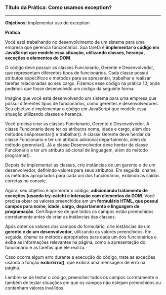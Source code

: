 ### Título da Prática:  Como usamos exception?

<hr>

**Objetivos:** Implementar uso de exception


**Prática**

Você está trabalhando no desenvolvimento de um sistema para uma empresa que gerencia funcionários. Sua tarefa é **implementar o código em JavaScript que modele essa situação, utilizando classes, herança, exceções e elementos do DOM**.

O código deve possuir as classes Funcionario, Gerente e Desenvolvedor, que representam diferentes tipos de funcionários. Cada classe possui atributos específicos e métodos para se apresentar, trabalhar e realizar tarefas relacionadas ao seu cargo. Fizemos esse código na prática 10, onde pedimos que fosse desenvolvido um código da seguinte forma:

Imagine que você está desenvolvendo um sistema para uma empresa que possui diferentes tipos de funcionários, como gerentes e desenvolvedores. Seu objetivo é implementar o código em JavaScript que modele essa situação utilizando classes e herança.

Você precisa criar as classes Funcionario, Gerente e Desenvolvedor. A classe Funcionario deve ter os atributos nome, idade e cargo, além dos métodos seApresentar() e trabalhar(). A classe Gerente deve herdar da classe Funcionario e ter um atributo adicional departamento, além do método gerenciar(). Já a classe Desenvolvedor deve herdar da classe Funcionario e ter um atributo adicional de linguagem, além do método programar().

Depois de implementar as classes, crie instâncias de um gerente e de um desenvolvedor, definindo valores para seus atributos. Em seguida, chame os métodos apropriados para cada um dos funcionários, exibindo as saídas corretas no console.

Agora, seu objetivo é aprimorar o código, **adicionando tratamento de exceções (usando try-catch) e interação com elementos do DOM**. Você precisa obter os valores preenchidos em um **formulário HTML, que possui campos para nome, idade, cargo, departamento e linguagem de programação**. Certifique-se de que todos os campos estão preenchidos corretamente antes de criar as instâncias das classes.

Após obter os valores dos campos do formulário, crie instâncias de um **gerente e de um desenvolvedor**, utilizando os valores preenchidos. Em seguida, chame os métodos apropriados para cada um dos funcionários e exiba as informações relevantes na página, como a apresentação do funcionário e as tarefas que ele realiza.

Caso ocorra algum erro durante a execução do código, trate as exceções usando a função **exibirErro()**, que exibirá uma mensagem de erro na página.

Lembre-se de testar o código, preencher todos os campos corretamente e também de testar situações em que os campos não estejam preenchidos ou contenham valores inválidos.

